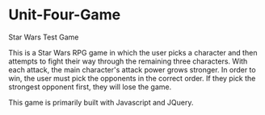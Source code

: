 # Unit-Four-Game
Star Wars Test Game

This is a Star Wars RPG game in which the user picks a character and then attempts to fight their way through the remaining three characters. With each attack, the main character's attack power grows stronger. In order to win, the user must pick the opponents in the correct order. If they pick the strongest opponent first, they will lose the game.

This game is primarily built with Javascript and JQuery. 
